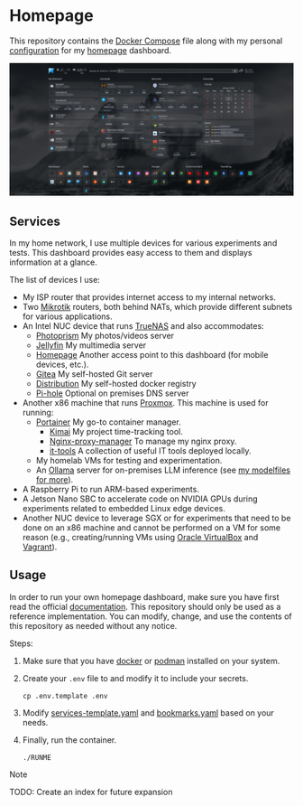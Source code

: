 # Homepage

This repository contains the [Docker Compose](./docker-compose.yml) file along with my personal [configuration](./config/) for my [homepage](https://gethomepage.dev/) dashboard.

![homepage screenshot](./doc/homepage.png)

## Services
In my home network, I use multiple devices for various experiments and tests. This dashboard provides easy access to them and displays information at a glance.

The list of devices I use:
* My ISP router that provides internet access to my internal networks.
* Two [Mikrotik](https://mikrotik.com/) routers,  both behind NATs, which provide different subnets for various applications.
* An Intel NUC device that runs [TrueNAS](https://www.truenas.com/) and also accommodates:
    - [Photoprism](https://www.photoprism.app/) My photos/videos server
    - [Jellyfin](https://jellyfin.org/) My multimedia server
    - [Homepage](https://gethomepage.dev/) Another access point to this dashboard (for mobile devices, etc.).
    - [Gitea](https://about.gitea.com/) My self-hosted Git server
    - [Distribution](https://distribution.github.io/distribution/) My self-hosted docker registry
    - [Pi-hole](https://pi-hole.net/) Optional on premises DNS server
* Another x86 machine that runs [Proxmox](https://www.proxmox.com/en/). This machine is used for running:
    - [Portainer](https://www.portainer.io/) My go-to container manager.
      - [Kimai](https://www.kimai.org/) My project time-tracking tool.
      - [Nginx-proxy-manager](https://nginxproxymanager.com/) To manage my nginx proxy.
      - [it-tools](https://it-tools.tech/) A collection of useful IT tools deployed locally.
    - My homelab VMs for testing and experimentation.
    - An [Ollama](https://ollama.com/) server for on-premises LLM inference (see [my modelfiles for more](https://github.com/CSpyridakis/modelfiles)).
* A Raspberry Pi to run ARM-based experiments.
* A Jetson Nano SBC to accelerate code on NVIDIA GPUs during experiments related to embedded Linux edge devices.
* Another NUC device to leverage SGX or for experiments that need to be done on an x86 machine and cannot be performed on a VM for some reason (e.g., creating/running VMs using [Oracle VirtualBox](https://www.virtualbox.org/) and [Vagrant](https://www.vagrantup.com/)).

## Usage
In order to run your own homepage dashboard, make sure you have first read the official [documentation](https://gethomepage.dev/). This repository should only be used as a reference implementation. You can modify, change, and use the contents of this repository as needed without any notice.

Steps: 

1. Make sure that you have [docker](https://www.docker.com/) or [podman](https://podman.io/) installed on your system. 

2. Create your `.env` file to and modify it to include your secrets.
    ```
    cp .env.template .env
    ```

3. Modify [services-template.yaml](./config/services-template.yaml) and [bookmarks.yaml](./config/bookmarks.yaml) based on your needs.

4. Finally, run the container.
    ```
    ./RUNME
    ```
    
> [!NOTE]
> TODO: Create an index for future expansion
